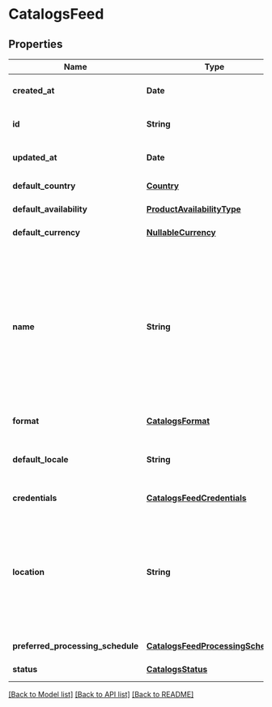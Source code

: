 # CatalogsFeed
## Properties

Name | Type | Description | Notes
------------ | ------------- | ------------- | -------------
**created\_at** | **Date** |  | [optional] [default to null]
**id** | **String** |  | [optional] [default to null]
**updated\_at** | **Date** |  | [optional] [default to null]
**default\_country** | [**Country**](Country.md) |  | [default to null]
**default\_availability** | [**ProductAvailabilityType**](ProductAvailabilityType.md) |  | [default to null]
**default\_currency** | [**NullableCurrency**](NullableCurrency.md) |  | [default to null]
**name** | **String** | A human-friendly name associated to a given feed. This value is currently nullable due to historical reasons. It is expected to become non-nullable in the future. | [default to null]
**format** | [**CatalogsFormat**](CatalogsFormat.md) |  | [default to null]
**default\_locale** | **String** | The locale used within a feed for product descriptions. | [default to null]
**credentials** | [**CatalogsFeedCredentials**](CatalogsFeedCredentials.md) |  | [default to null]
**location** | **String** | The URL where a feed is available for download. This URL is what Pinterest will use to download a feed for processing. | [default to null]
**preferred\_processing\_schedule** | [**CatalogsFeedProcessingSchedule**](CatalogsFeedProcessingSchedule.md) |  | [default to null]
**status** | [**CatalogsStatus**](CatalogsStatus.md) |  | [default to null]

[[Back to Model list]](../README.md#documentation-for-models) [[Back to API list]](../README.md#documentation-for-api-endpoints) [[Back to README]](../README.md)

